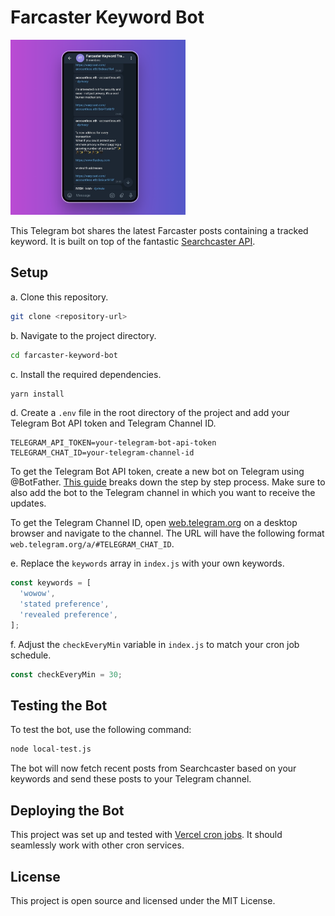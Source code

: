 # Farcaster Keyword Bot

<img src="tgScreen.png" alt="Screenshot" width="280"/>

This Telegram bot shares the latest Farcaster posts containing a tracked keyword. It is built on top of the fantastic [Searchcaster API](https://searchcaster.xyz/docs).

## Setup

a. Clone this repository.

```bash
git clone <repository-url>
```


b. Navigate to the project directory.

```bash
cd farcaster-keyword-bot
```


c. Install the required dependencies.

```bash
yarn install
```


d. Create a `.env` file in the root directory of the project and add your Telegram Bot API token and Telegram Channel ID.

```env
TELEGRAM_API_TOKEN=your-telegram-bot-api-token
TELEGRAM_CHAT_ID=your-telegram-channel-id
```

To get the Telegram Bot API token, create a new bot on Telegram using @BotFather. [This guide](https://github.com/hosein2398/node-telegram-bot-api-tutorial#Creating+new+bot+with+BotFather) breaks down the step by step process. Make sure to also add the bot to the Telegram channel in which you want to receive the updates.

To get the Telegram Channel ID, open [web.telegram.org](web.telegram.org) on a desktop browser and navigate to the channel. The URL will have the following format `web.telegram.org/a/#TELEGRAM_CHAT_ID`.


e. Replace the `keywords` array in `index.js` with your own keywords.

```javascript
const keywords = [
  'wowow',
  'stated preference',
  'revealed preference',
];
```


f. Adjust the `checkEveryMin` variable in `index.js` to match your cron job schedule.

```javascript
const checkEveryMin = 30;
```

## Testing the Bot

To test the bot, use the following command:

```bash
node local-test.js
```

The bot will now fetch recent posts from Searchcaster based on your keywords and send these posts to your Telegram channel.

## Deploying the Bot

This project was set up and tested with [Vercel cron jobs](https://vercel.com/docs/cron-jobs). It should seamlessly work with other cron services.

## License

This project is open source and licensed under the MIT License.